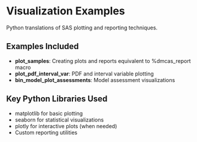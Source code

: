 # Visualization Examples

Python translations of SAS plotting and reporting techniques.

## Examples Included

- **plot_samples**: Creating plots and reports equivalent to %dmcas_report macro
- **plot_pdf_interval_var**: PDF and interval variable plotting
- **bin_model_plot_assessments**: Model assessment visualizations

## Key Python Libraries Used

- matplotlib for basic plotting
- seaborn for statistical visualizations
- plotly for interactive plots (when needed)
- Custom reporting utilities

